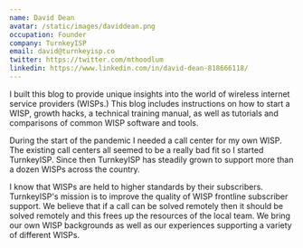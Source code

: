 ```yaml
---
name: David Dean
avatar: /static/images/daviddean.png
occupation: Founder
company: TurnkeyISP
email: david@turnkeyisp.co
twitter: https://twitter.com/mthoodlum
linkedin: https://www.linkedin.com/in/david-dean-818666118/
---
```


I built this blog to provide unique insights into the world of wireless internet service providers (WISPs.) This blog includes instructions on how to start a WISP, growth hacks, a technical training manual, as well as tutorials and comparisons of common WISP software and tools.

During the start of the pandemic I needed a call center for my own WISP. The existing call centers all seemed to be a really bad fit so I started TurnkeyISP. Since then TurnkeyISP has steadily grown to support more than a dozen WISPs across the country.

I know that WISPs are held to higher standards by their subscribers. TurnkeyISP's mission is to improve the quality of WISP frontline subscriber support. We believe that if a call can be solved remotely then it should be solved remotely and this frees up the resources of the local team. We bring our own WISP backgrounds as well as our experiences supporting a variety of different WISPs.
